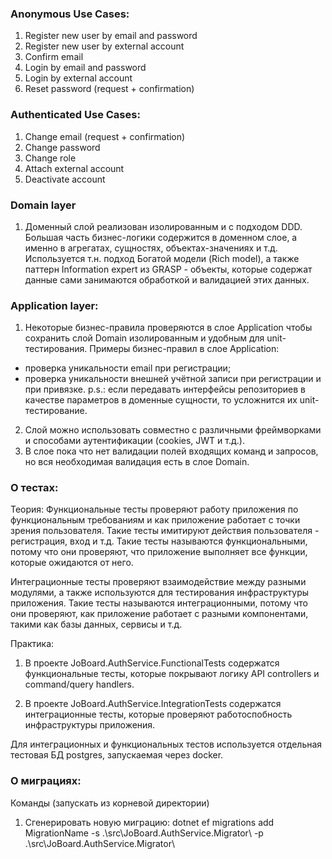 ### Anonymous Use Cases:
1) Register new user by email and password
2) Register new user by external account
3) Confirm email
4) Login by email and password
5) Login by external account
6) Reset password (request + confirmation)

### Authenticated Use Cases:
1) Change email (request + confirmation)
2) Change password
3) Change role
4) Attach external account
5) Deactivate account

### Domain layer
1) Доменный слой реализован изолированным и с подходом DDD. Большая часть бизнес-логики содержится в доменном слое, 
а именно в агрегатах, сущностях, объектах-значениях и т.д. Используется т.н. подход Богатой модели (Rich model), 
а также паттерн Information expert из GRASP - объекты, которые содержат данные сами занимаются обработкой и валидацией этих данных.

### Application layer:
1) Некоторые бизнес-правила проверяются в слое Application чтобы сохранить слой Domain изолированным и удобным для unit-тестирования.
Примеры бизнес-правил в слое Application:
- проверка уникальности email при регистрации;
- проверка уникальности внешней учётной записи при регистрации и при привязке.
p.s.: если передавать интерфейсы репозиториев в качестве параметров в доменные сущности, то усложнится их unit-тестирование.
2) Слой можно использовать совместно с различными фреймворками и способами аутентификации (cookies, JWT и т.д.).
3) В слое пока что нет валидации полей входящих команд и запросов, но вся необходимая валидация есть в слое Domain.


### О тестах:
Теория:
Функциональные тесты проверяют работу приложения по функциональным требованиям и как приложение работает с точки зрения пользователя.
Такие тесты имитируют действия пользователя - регистрация, вход и т.д.
Такие тесты называются функциональными, потому что они проверяют, что приложение выполняет все функции, которые ожидаются от него.

Интеграционные тесты проверяют взаимодействие между разными модулями, а также используются для тестирования инфраструктуры приложения. 
Такие тесты называются интеграционными, потому что они проверяют, как приложение работает с разными компонентами, такими как базы данных, сервисы и т.д.

Практика:
1) В проекте JoBoard.AuthService.FunctionalTests содержатся функциональные тесты, которые покрывают логику API controllers и command/query handlers.

2) В проекте JoBoard.AuthService.IntegrationTests содержатся интеграционные тесты, которые проверяют работоспобность инфраструктуры приложения.

Для интеграционных и функциональных тестов используется отдельная тестовая БД postgres, запускаемая через docker.

### О миграциях:

Команды (запускать из корневой директории)
1) Сгенерировать новую миграцию:
dotnet ef migrations add MigrationName -s .\src\JoBoard.AuthService.Migrator\ -p .\src\JoBoard.AuthService.Migrator\

